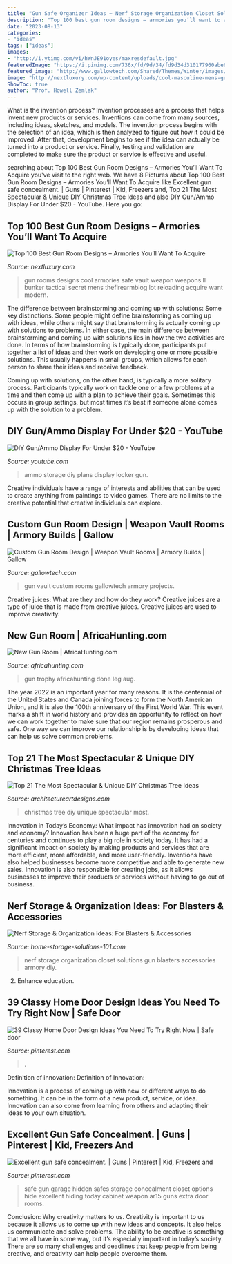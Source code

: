```yaml
---
title: "Gun Safe Organizer Ideas ~ Nerf Storage Organization Closet Solutions Gun Blasters Accessories Armory Diy"
description: "Top 100 best gun room designs – armories you’ll want to acquire"
date: "2023-08-13"
categories:
- "ideas"
tags: ["ideas"]
images:
- "http://i.ytimg.com/vi/hWnJE91oyes/maxresdefault.jpg"
featuredImage: "https://i.pinimg.com/736x/fd/9d/34/fd9d34d310177960abe642e5e56d2ed3.jpg"
featured_image: "http://www.gallowtech.com/Shared/Themes/Winter/images/underground-vault-12.jpg"
image: "http://nextluxury.com/wp-content/uploads/cool-masculine-mens-gun-rooms.jpg"
ShowToc: true
author: "Prof. Howell Zemlak"
---
```



What is the invention process?
Invention processes are a process that helps invent new products or services. Inventions can come from many sources, including ideas, sketches, and models. The invention process begins with the selection of an idea, which is then analyzed to figure out how it could be improved. After that, development begins to see if the idea can actually be turned into a product or service. Finally, testing and validation are completed to make sure the product or service is effective and useful.

	

		
searching about Top 100 Best Gun Room Designs – Armories You’ll Want To Acquire you've visit to the right web. We have 8 Pictures about Top 100 Best Gun Room Designs – Armories You’ll Want To Acquire like Excellent gun safe concealment. | Guns | Pinterest | Kid, Freezers and, Top 21 The Most Spectacular &amp; Unique DIY Christmas Tree Ideas and also DIY Gun/Ammo Display For Under $20 - YouTube. Here you go:
		
    
## Top 100 Best Gun Room Designs – Armories You’ll Want To Acquire

<img loading=lazy src="http://nextluxury.com/wp-content/uploads/cool-masculine-mens-gun-rooms.jpg" onerror="this.onerror=null;this.src='https://tse2.mm.bing.net/th?id=OIP.aMAEdTv70LTi516rtXUG-QHaFx&amp;pid=15.1';" alt="Top 100 Best Gun Room Designs – Armories You’ll Want To Acquire">

_Source: nextluxury.com_

>gun rooms designs cool armories safe vault weapon weapons ll bunker tactical secret mens thefirearmblog lot reloading acquire want modern. 

	

The difference between brainstorming and coming up with solutions: Some key distinctions.
Some people might define brainstorming as coming up with ideas, while others might say that brainstorming is actually coming up with solutions to problems. In either case, the main difference between brainstorming and coming up with solutions lies in how the two activities are done.
In terms of how brainstorming is typically done, participants put together a list of ideas and then work on developing one or more possible solutions. This usually happens in small groups, which allows for each person to share their ideas and receive feedback.

Coming up with solutions, on the other hand, is typically a more solitary process. Participants typically work on tackle one or a few problems at a time and then come up with a plan to achieve their goals. Sometimes this occurs in group settings, but most times it’s best if someone alone comes up with the solution to a problem.

    
## DIY Gun/Ammo Display For Under $20 - YouTube

<img loading=lazy src="http://i.ytimg.com/vi/hWnJE91oyes/maxresdefault.jpg" onerror="this.onerror=null;this.src='https://tse3.mm.bing.net/th?id=OIP.41egVXlIbTMfSdgO7Ufl1gHaEK&amp;pid=15.1';" alt="DIY Gun/Ammo Display For Under $20 - YouTube">

_Source: youtube.com_

>ammo storage diy plans display locker gun. 

	

Creative individuals have a range of interests and abilities that can be used to create anything from paintings to video games. There are no limits to the creative potential that creative individuals can explore.

    
## Custom Gun Room Design | Weapon Vault Rooms | Armory Builds | Gallow

<img loading=lazy src="http://www.gallowtech.com/Shared/Themes/Winter/images/underground-vault-12.jpg" onerror="this.onerror=null;this.src='https://tse2.mm.bing.net/th?id=OIP.7kqjzisYjPXwE5XHC8wjTQHaJ4&amp;pid=15.1';" alt="Custom Gun Room Design | Weapon Vault Rooms | Armory Builds | Gallow">

_Source: gallowtech.com_

>gun vault custom rooms gallowtech armory projects. 

	

Creative juices: What are they and how do they work?
Creative juices are a type of juice that is made from creative juices. Creative juices are used to improve creativity.

    
## New Gun Room | AfricaHunting.com

<img loading=lazy src="https://www.africahunting.com/media/new-gun-room.41774/full?d=1471532514" onerror="this.onerror=null;this.src='https://tse2.mm.bing.net/th?id=OIP.8Tmb-3Flt_nXjOd2dV1b-AHaE8&amp;pid=15.1';" alt="New Gun Room | AfricaHunting.com">

_Source: africahunting.com_

>gun trophy africahunting done leg aug. 

	

The year 2022 is an important year for many reasons. It is the centennial of the United States and Canada joining forces to form the North American Union, and it is also the 100th anniversary of the First World War. This event marks a shift in world history and provides an opportunity to reflect on how we can work together to make sure that our region remains prosperous and safe. One way we can improve our relationship is by developing ideas that can help us solve common problems.

    
## Top 21 The Most Spectacular &amp; Unique DIY Christmas Tree Ideas

<img loading=lazy src="http://www.architectureartdesigns.com/wp-content/uploads/2014/11/244-630x945.jpg" onerror="this.onerror=null;this.src='https://tse2.mm.bing.net/th?id=OIP.v6ZBlpRFPT1arhkzNCEPhAHaLH&amp;pid=15.1';" alt="Top 21 The Most Spectacular &amp; Unique DIY Christmas Tree Ideas">

_Source: architectureartdesigns.com_

>christmas tree diy unique spectacular most. 

	

Innovation in Today’s Economy: What impact has innovation had on society and economy?
Innovation has been a huge part of the economy for centuries and continues to play a big role in society today. It has had a significant impact on society by making products and services that are more efficient, more affordable, and more user-friendly. Inventions have also helped businesses become more competitive and able to generate new sales. Innovation is also responsible for creating jobs, as it allows businesses to improve their products or services without having to go out of business.

    
## Nerf Storage &amp; Organization Ideas: For Blasters &amp; Accessories

<img loading=lazy src="https://www.home-storage-solutions-101.com/image-files/nerf-storage-andrea.jpg" onerror="this.onerror=null;this.src='https://tse3.mm.bing.net/th?id=OIP.kBhlga-0x_rIpAs_kcJ6kQHaKk&amp;pid=15.1';" alt="Nerf Storage &amp; Organization Ideas: For Blasters &amp; Accessories">

_Source: home-storage-solutions-101.com_

>nerf storage organization closet solutions gun blasters accessories armory diy. 

	

2) Enhance education.

    
## 39 Classy Home Door Design Ideas You Need To Try Right Now | Safe Door

<img loading=lazy src="https://i.pinimg.com/736x/fd/9d/34/fd9d34d310177960abe642e5e56d2ed3.jpg" onerror="this.onerror=null;this.src='https://tse1.mm.bing.net/th?id=OIP.wM0_t21KeVOrZFSabEs_OwHaLL&amp;pid=15.1';" alt="39 Classy Home Door Design Ideas You Need To Try Right Now | Safe door">

_Source: pinterest.com_

>. 

	

Definition of innovation:
Definition of Innovation: 

Innovation is a process of coming up with new or different ways to do something. It can be in the form of a new product, service, or idea. Innovation can also come from learning from others and adapting their ideas to your own situation.

    
## Excellent Gun Safe Concealment. | Guns | Pinterest | Kid, Freezers And

<img loading=lazy src="https://s-media-cache-ak0.pinimg.com/736x/6b/a5/9b/6ba59b2b1f232bcf36e7ac411f9e8678.jpg" onerror="this.onerror=null;this.src='https://tse1.mm.bing.net/th?id=OIP.Ou1vkOwTF4sl-Rn08scu8AHaJ3&amp;pid=15.1';" alt="Excellent gun safe concealment. | Guns | Pinterest | Kid, Freezers and">

_Source: pinterest.com_

>safe gun garage hidden safes storage concealment closet options hide excellent hiding today cabinet weapon ar15 guns extra door rooms. 

	

Conclusion: Why creativity matters to us.
Creativity is important to us because it allows us to come up with new ideas and concepts. It also helps us communicate and solve problems. The ability to be creative is something that we all have in some way, but it’s especially important in today’s society. There are so many challenges and deadlines that keep people from being creative, and creativity can help people overcome them.


